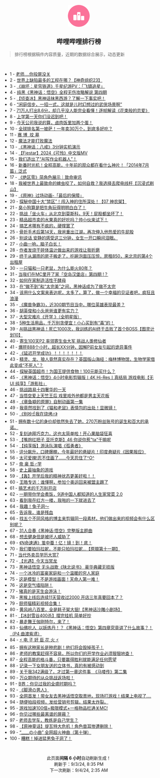 <div align="center">
    <img src="./assets/icon_rank.png" alt="logo" />
    <h2>哔哩哔哩排行榜</h>
</div>

> 排行榜根据稿件内容质量，近期的数据综合展示，动态更新

<br />

<ul><li><span>1 - <a href=https://www.bilibili.com/BV19r421K7ST>老师....你投屏没关</a></span></li><li><span>2 - <a href=https://www.bilibili.com/BV1Kw4m1r7do>世界上缺陷最多的工程在哪？【神奇组织23】</a></span></li><li><span>3 - <a href=https://www.bilibili.com/BV1TT421z7e3>《崩坏：星穹铁道》千星纪游PV：「飞镝追星」</a></span></li><li><span>4 - <a href=https://www.bilibili.com/BV1if421e7SH>纯黑《黑神话：悟空》全程无伤攻略解说&nbsp;第四期</a></span></li><li><span>5 - <a href=https://www.bilibili.com/BV1wz421q7bx>【侦查冰】黑神话抹黑西游？了解一下事实吧！</a></span></li><li><span>6 - <a href=https://www.bilibili.com/BV1ijn9eWE2k>“闲庭信步，一招一式，这就是儿时幻想过的武侠场景啊”</a></span></li><li><span>7 - <a href=https://www.bilibili.com/BV1Fw4m1r7nY>71万人打出8.6分，却几乎没人能完全看懂！逐帧解读《花束般的恋爱》</a></span></li><li><span>8 - <a href=https://www.bilibili.com/BV1pr421T7Md>上学第一天你们没迟到吧！</a></span></li><li><span>9 - <a href=https://www.bilibili.com/BV1Qx4y1s7UM>今天公司我说的算，卤肉饭里加两个蛋！</a></span></li><li><span>10 - <a href=https://www.bilibili.com/BV1Di421r7rd>全球排名第一披萨！一年卖30万个，到底多好吃？</a></span></li><li><span>11 - <a href=https://www.bilibili.com/BV1h74y1m7px>赛&nbsp;博&nbsp;&nbsp;坟&nbsp;墓</a></span></li><li><span>12 - <a href=https://www.bilibili.com/BV1UE4m1972p>魔法才能打败魔法</a></span></li><li><span>13 - <a href=https://www.bilibili.com/BV1EcHgezEyF>《黑神话：八戒》3分钟实机演示</a></span></li><li><span>14 - <a href=https://www.bilibili.com/BV185noepEtH>【Fiestar】2024《可怜》中文版MV</a></span></li><li><span>15 - <a href=https://www.bilibili.com/BV19f421e7Wn>我们造出了“AI写作业机器人”！</a></span></li><li><span>16 - <a href=https://www.bilibili.com/BV1By411v7LA>新番时光机！全程高能，十年前的观众都在看什么神片！「2014年7月篇」泛式</a></span></li><li><span>17 - <a href=https://www.bilibili.com/BV16U411S7RT>《绝区零》简角色展示｜致命审讯</a></span></li><li><span>18 - <a href=https://www.bilibili.com/BV1sEHLeaEJe>我被世界上最致命的蜱虫咬了，如何自救？我选择去爬电线杆【沉浸式刷山】</a></span></li><li><span>19 - <a href=https://www.bilibili.com/BV1S1421x7W7>《原神》过场动画-「最后的保障」</a></span></li><li><span>20 - <a href=https://www.bilibili.com/BV1zw4m167D1>探秘中国十大“禁区”！闯入神的住所深处！【07&nbsp;神农架】</a></span></li><li><span>21 - <a href=https://www.bilibili.com/BV19sndedEYP>臭小狗算是把牛角玩得明明白白了！</a></span></li><li><span>22 - <a href=https://www.bilibili.com/BV1oi421r7fo>挑战「坐火车」从北京到莫斯科，9天！屁股都坐坏了！</a></span></li><li><span>23 - <a href=https://www.bilibili.com/BV1w2421o7EW>精品超市卖的水果真的好吃吗？帅小伙来试下！</a></span></li><li><span>24 - <a href=https://www.bilibili.com/BV1mW421Q77f>搞艺术哪有不疯的，硬撑罢了</a></span></li><li><span>25 - <a href=https://www.bilibili.com/BV1Nx4y1x7wm>骨折手术后第14天，我爸重出江湖，再次伸入他热爱的牛屁股</a></span></li><li><span>26 - <a href=https://www.bilibili.com/BV15S421X7km>别说话&nbsp;安静的感受这三分钟，女生一开口瞬间泪眼。</a></span></li><li><span>27 - <a href=https://www.bilibili.com/BV1NKnZemEK7>小曲一响，脑子白长！</a></span></li><li><span>28 - <a href=https://www.bilibili.com/BV1QW421Q7vD>作者发烧干碎体温计做出来的游戏让我折磨</a></span></li><li><span>29 - <a href=https://www.bilibili.com/BV1kb42177NS>终于从漏雨的房子搬走了，吃碗泡面压压惊，房租850，来北京的第4个出租屋</a></span></li><li><span>30 - <a href=https://www.bilibili.com/BV1CW421X7pt>一只猫和一只老鼠，为什么能火80年？</a></span></li><li><span>31 - <a href=https://www.bilibili.com/BV1eS421Q79Z>当我们在MC里开了家「空岛汉堡店」第四期&nbsp;!？</a></span></li><li><span>32 - <a href=https://www.bilibili.com/BV1Qy411v7VK>如何在家制造活性干酵母</a></span></li><li><span>33 - <a href=https://www.bilibili.com/BV1Xw4m167q5>在“做不到”和“太完美”之间，黑神话成为了做不太完</a></span></li><li><span>34 - <a href=https://www.bilibili.com/BV1fn4y1o7hh>该用什么文案来表达呢，太多了，算了，做一个幸福的见证者吧，疯狂且浪漫</a></span></li><li><span>35 - <a href=https://www.bilibili.com/BV1CVHFeSEFy>《魔兽争霸3》，近300期节目当中，哪位英雄表现最差？</a></span></li><li><span>36 - <a href=https://www.bilibili.com/BV1Jf421e745>胡英俊和小头爸爸谁更有实力？</a></span></li><li><span>37 - <a href=https://www.bilibili.com/BV1FE4m1R7mx>大型灾难片《开学&nbsp;》（全明星版）</a></span></li><li><span>38 - <a href=https://www.bilibili.com/BV1h74y1m7Cg>5种生活用品，千万别贪便宜！小心买到有“毒”的！</a></span></li><li><span>39 - <a href=https://www.bilibili.com/BV1qE421c7mU>AI挑战黑神话！死亡1000次，我训练的AI终于击败了首个BOSS【图灵计划10】</a></span></li><li><span>40 - <a href=https://www.bilibili.com/BV1Si42167hY>寄生100天P2&nbsp;率领寄生虫大军&nbsp;挑战人类修仙者</a></span></li><li><span>41 - <a href=https://www.bilibili.com/BV11qH5e8ENp>爆肝888个小时，超长XX分钟，因解P前女友引起的诡异事件</a></span></li><li><span>42 - <a href=https://www.bilibili.com/BV1HgndeTEJT>《延迟开学成功》！！！！！！！</a></span></li><li><span>43 - <a href=https://www.bilibili.com/BV1Bz421e7Hc>精灵、龙、狼人竟然真实存在？英国版山海经：梅林博物馆，生物学家借此变成“不死人”？</a></span></li><li><span>44 - <a href=https://www.bilibili.com/BV1GE421c7P7>探秘英国超市！为国王提供食物！100元能买什么？</a></span></li><li><span>45 - <a href=https://www.bilibili.com/BV1Cyn9eNELk>《黑神话：悟空》4小时电影剪辑版丨4K&nbsp;Hi-Res丨真结局&nbsp;游戏电影【无UI&nbsp;纯享】「游影社」</a></span></li><li><span>46 - <a href=https://www.bilibili.com/BV1SZ42157DS>挑战路易十四奢华的一天</a></span></li><li><span>47 - <a href=https://www.bilibili.com/BV1xmHCejEq9>当悟空爱上天竺王后&nbsp;戏里戏外他都是男主天花板</a></span></li><li><span>48 - <a href=https://www.bilibili.com/BV1uzHue9Ew9>《章鱼噼的原罪》自制动画第一集</a></span></li><li><span>49 - <a href=https://www.bilibili.com/BV1MH4y1F7fS>我竟然找到了《猫和老鼠》表情包的出处！显微镜！</a></span></li><li><span>50 - <a href=https://www.bilibili.com/BV1u2421o7s9>《别吵☝️我在烧烤🔥》</a></span></li><li><span>51 - <a href=https://www.bilibili.com/BV1ki421r7bH>拥有数十亿的身价却依然失去了她，270万粉丝账号的诞生和百大的承诺。</a></span></li><li><span>52 - <a href=https://www.bilibili.com/BV1tH4y1F7yP>复刻迪拜巧克力，这也太简单啦！开心果脑袋狂喜</a></span></li><li><span>53 - <a href=https://www.bilibili.com/BV1gH4y1F7qp>【嘴炮扛把子&nbsp;亚托克斯】46&nbsp;你说你惹&quot;ta&quot;干嘛呢</a></span></li><li><span>54 - <a href=https://www.bilibili.com/BV19f421e7Cc>【纯享版】游泳队演唱《孤勇者》</a></span></li><li><span>55 - <a href=https://www.bilibili.com/BV1Cy411v7Kh>评分飙升，口碑爆棚，今年最好的悬疑片！印度悬疑片《因果报应》</a></span></li><li><span>56 - <a href=https://www.bilibili.com/BV1fn4y1o7Qv>太可爱辣!忍不住画了……今天忍住了^O^</a></span></li><li><span>57 - <a href=https://www.bilibili.com/BV18f421i75p>帝&nbsp;豪&nbsp;哲♂学</a></span></li><li><span>58 - <a href=https://www.bilibili.com/BV1j142147G8>史上最抽象的游戏</a></span></li><li><span>59 - <a href=https://www.bilibili.com/BV1eb42177TS>【轰】开学后我的精神状态更美好啦！！</a></span></li><li><span>60 - <a href=https://www.bilibili.com/BV1frHYezEow>王皓专访：谁懂啊，参加个奥运回来被盟主踢了</a></span></li><li><span>61 - <a href=https://www.bilibili.com/BV1Yb42147Qb>搞艺术的千万别开店</a></span></li><li><span>62 - <a href=https://www.bilibili.com/BV1gT421z7tH>一期带你学会煮饭，9道中国人都知道的人生家常菜&nbsp;2.0</a></span></li><li><span>63 - <a href=https://www.bilibili.com/BV1ET421z7pK>看到我在红方一楼，我啪的一下就进去了</a></span></li><li><span>64 - <a href=https://www.bilibili.com/BV1E4421f7pu>我趣！兔子洞～</a></span></li><li><span>65 - <a href=https://www.bilibili.com/BV1AE421c78v>告诉我，谁是残血</a></span></li><li><span>66 - <a href=https://www.bilibili.com/BV1o2421Z7WC>找五个不同风格的博主来剪辑同一段素材，他们做出来的视频会有什么区别呢？</a></span></li><li><span>67 - <a href=https://www.bilibili.com/BV1Z74y127cb>31人合奏《黑神话:悟空》完整版主题曲</a></span></li><li><span>68 - <a href=https://www.bilibili.com/BV1Vz421q7KB>想去健身但是被坏人威胁了</a></span></li><li><span>69 - <a href=https://www.bilibili.com/BV1er421T7KH>《N命速通》茧中蚕！亿！镜！到！底！</a></span></li><li><span>70 - <a href=https://www.bilibili.com/BV1chH6ehEhH>我们要拍玛拉妮，不能只拍玛拉妮...【原摄第十一期】</a></span></li><li><span>71 - <a href=https://www.bilibili.com/BV1wzHceQE3S>当代外卖员学历大赏7</a></span></li><li><span>72 - <a href=https://www.bilibili.com/BV1VfHAe2EaC>【光遇】今天当冥龙</a></span></li><li><span>73 - <a href=https://www.bilibili.com/BV1PXH3eXE9C>黑神话悟空&nbsp;无头战歌《陕北说书》&nbsp;豪华典藏无损版</a></span></li><li><span>74 - <a href=https://www.bilibili.com/BV1pM4m1Y74E>一个冰冷的富豪家庭和一个温暖的穷人家庭</a></span></li><li><span>75 - <a href=https://www.bilibili.com/BV1ZmHceLEg1>这是模型！不是游戏画面！天命人第一难！</a></span></li><li><span>76 - <a href=https://www.bilibili.com/BV17W421X7AV>这是空气墙陷阱！</a></span></li><li><span>77 - <a href=https://www.bilibili.com/BV1tM4m1a7Dv>猪真的是天生会游泳！</a></span></li><li><span>78 - <a href=https://www.bilibili.com/BV17S421Q7EQ>黑猴上线后连续11天营收过2000&nbsp;开店三年真要回本了？</a></span></li><li><span>79 - <a href=https://www.bilibili.com/BV1DvnZeoESB>厨师猫精彩视频合集！</a></span></li><li><span>80 - <a href=https://www.bilibili.com/BV1dE421F7n2>黄风岭八百里，全是耗子架大狙!【黑神话沙雕小剧场】</a></span></li><li><span>81 - <a href=https://www.bilibili.com/BV1XPHBegE8J>【冰封雪谷400杀】摆完挂机&nbsp;简单好抄</a></span></li><li><span>82 - <a href=https://www.bilibili.com/BV1Yy411v7D9>暴走舞王伽刚特尔，来了！</a></span></li><li><span>83 - <a href=https://www.bilibili.com/BV12i421r7WW>仙佛吃人&nbsp;&nbsp;以妖炼丹！？《黑神话：悟空》第四章究竟讲了什么故事？！（P4&nbsp;曲渡紫鸢）</a></span></li><li><span>84 - <a href=https://www.bilibili.com/BV1t1HFeZEMt>⚡&nbsp;电&nbsp;子&nbsp;奸&nbsp;臣&nbsp;花&nbsp;火&nbsp;⚡</a></span></li><li><span>85 - <a href=https://www.bilibili.com/BV1sW421X7m6>拥有这种家长是种悲剧！他们将会毁掉孩子！</a></span></li><li><span>86 - <a href=https://www.bilibili.com/BV1uonoe9EAY>老师的教案赶得不容易，所以你们的开学作业必须狠狠地查！</a></span></li><li><span>87 - <a href=https://www.bilibili.com/BV1iw4m1r7aP>全程高能的格斗番，只要赢得胜利就能满足任何愿望</a></span></li><li><span>88 - <a href=https://www.bilibili.com/BV1E7sNePEYy>记录一下女朋友送的立体书，真的有被感动到</a></span></li><li><span>89 - <a href=https://www.bilibili.com/BV1oGH5e2EtQ>关于我342满级了，才过第一章这件事&nbsp;&nbsp;《马喽传》第二集</a></span></li><li><span>90 - <a href=https://www.bilibili.com/BV1sU411S7Tx>万众期待的从众挑战返场啦！</a></span></li><li><span>91 - <a href=https://www.bilibili.com/BV1zE421F7kZ>B界：你见过我的全盛时期吗？</a></span></li><li><span>92 - <a href=https://www.bilibili.com/BV1ri421r7SB>《脚滑の男人》</a></span></li><li><span>93 - <a href=https://www.bilibili.com/BV1tb42147TN>全网首发！带女友去黑神话悟空取景地，现场打游戏！结果上电视了....</a></span></li><li><span>94 - <a href=https://www.bilibili.com/BV1uU411m7en>随便拍段视频，发给营销号剪辑，结果太炸裂。</a></span></li><li><span>95 - <a href=https://www.bilibili.com/BV1Lb421E7dn>游戏加速100倍+极限模式+一格物品栏通关MC!</a></span></li><li><span>96 - <a href=https://www.bilibili.com/BV15nHzeEEmY>你见过哪些最离谱的屏蔽？</a></span></li><li><span>97 - <a href=https://www.bilibili.com/BV1GLHYebEvJ>老师去学车，教练是自己学生？</a></span></li><li><span>98 - <a href=https://www.bilibili.com/BV11U411m7yf>【原神童话】提瓦特大危机！角色兽耳惨遭删除！</a></span></li><li><span>99 - <a href=https://www.bilibili.com/BV1xHnoemE9N>“____の小曲”&nbsp;全网超火神曲（第十弹）</a></span></li><li><span>100 - <a href=https://www.bilibili.com/BV1g1421b7JU>糟糕！掉进猛男兔子洞了！</a></span></li></ul>

<br />

<p align=center>此页面<b>间隔 6 小时</b>自动刷新生成！<br>刷新于：9/3/24, 8:35 PM<br>下一次刷新：9/4/24, 2:35 AM</p>